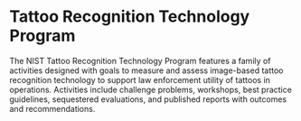 # Tattoo Recognition Technology Program
The NIST Tattoo Recognition Technology Program features a family of activities designed with goals to measure and assess image-based tattoo recognition technology to support law enforcement utility of tattoos in operations. Activities include challenge problems, workshops, best practice guidelines, sequestered evaluations, and published reports with outcomes and recommendations.
